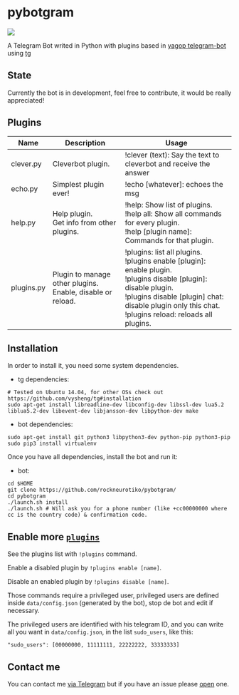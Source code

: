 pybotgram
=========


[![](https://travis-ci.org/rockneurotiko/pybotgram.svg?branch=master)](https://travis-ci.org/rockneurotiko/pybotgram)

A Telegram Bot writed in Python with plugins based in [yagop telegram-bot](https://github.com/yagop/telegram-bot) using [tg](https://github.com/vysheng/tg)


State
----------

Currently the bot is in development, feel free to contribute, it would be really appreciated!


Plugins
---------


| Name | Description | Usage |
| ---- | ----------- | ----- |
| clever.py | Cleverbot plugin. | !clever (text): Say the text to cleverbot and receive the answer |
| echo.py |	Simplest plugin ever! |	!echo [whatever]: echoes the msg |
| help.py | Help plugin.<br>Get info from other plugins.  | !help: Show list of plugins.<br>!help all: Show all commands for every plugin.<br>!help [plugin name]: Commands for that plugin. |
| plugins.py | Plugin to manage other plugins.<br>Enable, disable or reload. | !plugins: list all plugins.<br>!plugins enable [plugin]: enable plugin.<br>!plugins disable [plugin]: disable plugin.<br>!plugins disable [plugin] chat: disable plugin only this chat.<br>!plugins reload: reloads all plugins. |


Installation
---------

In order to install it, you need some system dependencies.

- tg dependencies:
```
# Tested on Ubuntu 14.04, for other OSs check out https://github.com/vysheng/tg#installation
sudo apt-get install libreadline-dev libconfig-dev libssl-dev lua5.2 liblua5.2-dev libevent-dev libjansson-dev libpython-dev make
```

- bot dependencies:
```
sudo apt-get install git python3 libpython3-dev python-pip python3-pip
sudo pip3 install virtualenv
```

Once you have all dependencies, install the bot and run it:

- bot:
```
cd $HOME
git clone https://github.com/rockneurotiko/pybotgram/
cd pybotgram
./launch.sh install
./launch.sh # Will ask you for a phone number (like +cc00000000 where cc is the country code) & confirmation code.
```


Enable more [`plugins`](https://github.com/rockneurotiko/pybotgram/tree/master/plugins)
-------------
See the plugins list with `!plugins` command.

Enable a disabled plugin by `!plugins enable [name]`.

Disable an enabled plugin by `!plugins disable [name]`.

Those commands require a privileged user, privileged users are defined inside `data/config.json` (generated by the bot), stop de bot and edit if necessary.

The privileged users are identified with his telegram ID, and you can write all you want in `data/config.json`, in the list `sudo_users`, like this:
```
"sudo_users": [00000000, 11111111, 22222222, 33333333]
```

Contact me
------------
You can contact me [via Telegram](https://telegram.me/rock_neurotiko) but if you have an issue please [open](https://github.com/rockneurotiko/pybotgram/issues) one.
